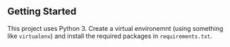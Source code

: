 ## Getting Started

This project uses Python 3. Create a virtual environemnt (using something like `virtualenv`) and
install the required packages in `requirements.txt`.
